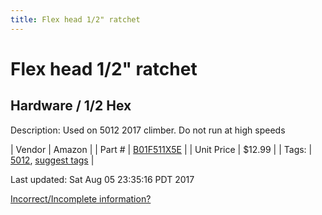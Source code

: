 ```yaml
---
title: Flex head 1/2" ratchet
---
```


# Flex head 1/2" ratchet
## Hardware / 1/2 Hex
Description: 	Used on 5012 2017 climber. Do not run at high speeds 

| Vendor | Amazon | 
| Part # | [B01F511X5E](https://www.amazon.com/gp/product/B01F511X5E/ref=oh_aui_detailpage_o03_s02?ie=UTF8&psc=1) | 
| Unit Price | $12.99 | 
| Tags: | [5012](https://jgermita.github.io/frc-parts/search/?q=5012), [suggest tags](https://docs.google.com/forms/d/e/1FAIpQLSeWyY8v3RgOty-MyWmh9U0iivNYN_molChYyS-0U-o-kOAv_g/viewform) | 

Last updated: Sat Aug 05 23:35:16 PDT 2017

 [Incorrect/Incomplete information?](https://docs.google.com/forms/d/e/1FAIpQLSeWyY8v3RgOty-MyWmh9U0iivNYN_molChYyS-0U-o-kOAv_g/viewform)